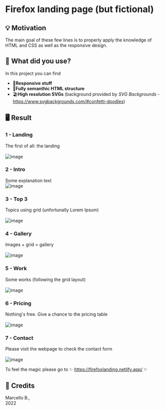 # Firefox landing page (but fictional)

## 💡 Motivation
The main goal of these few lines is to properly apply the knowledge of HTML and CSS as well as the responsive design.

## 🧩 What did you use?
In this project you can find

* 📱**Responsive stuff**
* 📜**Fully semanthic HTML structure**
* 🏖️**High resolution SVGs** (background provided by _SVG Backgrounds_ - https://www.svgbackgrounds.com/#confetti-doodles)

## 🖥️ Result
### 1 - Landing <br>
The first of all: the landing<br><br>
![image](https://user-images.githubusercontent.com/88407713/210366906-6b9e67d8-29ac-4696-bd64-f30c367823cf.png)

### 2 - Intro<br>
Some explanation text <br>
![image](https://user-images.githubusercontent.com/88407713/210367184-6dde240b-0af6-4de3-bcab-1d65ef11d514.png)

### 3 - Top 3 <br>
Topics using grid (unfortunally Lorem Ipsum)<br><br>
![image](https://user-images.githubusercontent.com/88407713/210367278-b612e744-ec39-43ac-8c66-b58c62b4e431.png)

### 4 - Gallery<br>
Images + grid = gallery<br><br>
![image](https://user-images.githubusercontent.com/88407713/210367389-36f34e74-28b4-4e22-bd9a-a24071c104d0.png)

### 5 - Work<br>
Some works (following the grid layout)<br><br>
![image](https://user-images.githubusercontent.com/88407713/210367450-e3891c09-e716-40b2-96af-92fc4930b200.png)

### 6 - Pricing<br>
Nothing's free. Give a chance to the pricing table<br><br>
![image](https://user-images.githubusercontent.com/88407713/210367492-01c6400f-db47-4285-a3de-c6bfb0944cb9.png)

### 7 - Contact 
Please visit the webpage to check the contact form<br><br>
![image](https://user-images.githubusercontent.com/88407713/210367559-3d4be224-4377-4bf6-b714-5427648dcaeb.png)


To feel the magic please go to ✨ https://firefoxlanding.netlify.app/ ✨


## 📌 Credits
Marcello B.,  
2022
